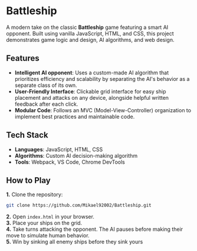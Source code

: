 # Battleship
A modern take on the classic **Battleship** game featuring a smart AI opponent. Built using vanilla JavaScript, HTML, and CSS, this project demonstrates game logic and design, AI algorithms, and web design.

## Features
* **Intelligent AI opponent**: Uses a custom-made AI algorithm that prioritizes efficiency and scalability by separating the AI's behavior as a separate class of its own.
* **User-Friendly Interface**: Clickable grid interface for easy ship placement and attacks on any device, alongside helpful written feedback after each click.
* **Modular Code**: Follows an MVC (Model-View-Controller) organization to implement best practices and maintainable code.

## Tech Stack
* **Languages**: JavaScript, HTML, CSS
* **Algorithms**: Custom AI decision-making algorithm
* **Tools**: Webpack, VS Code, Chrome DevTools

## How to Play
**1.** Clone the repository:
```bash
git clone https://github.com/Mikael92002/Battleship.git
```
**2.** Open ```index.html``` in your browser.\
**3.** Place your ships on the grid.\
**4.** Take turns attacking the opponent. The AI pauses before making their move to simulate human behavior.\
**5.** Win by sinking all enemy ships before they sink yours